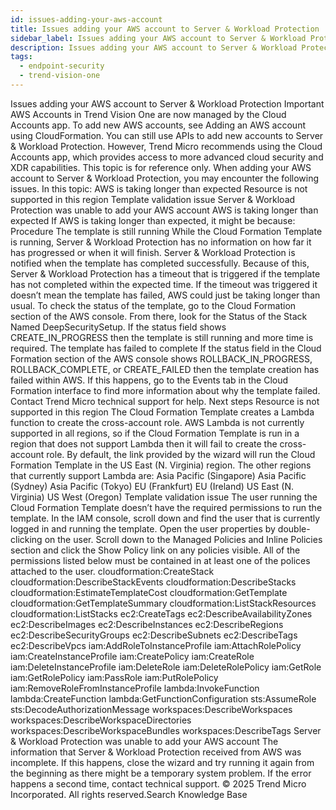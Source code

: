 ```yaml
---
id: issues-adding-your-aws-account
title: Issues adding your AWS account to Server & Workload Protection
sidebar_label: Issues adding your AWS account to Server & Workload Protection
description: Issues adding your AWS account to Server & Workload Protection
tags:
  - endpoint-security
  - trend-vision-one
---
```


 Issues adding your AWS account to Server & Workload Protection Important AWS Accounts in Trend Vision One are now managed by the Cloud Accounts app. To add new AWS accounts, see Adding an AWS account using CloudFormation. You can still use APIs to add new accounts to Server & Workload Protection. However, Trend Micro recommends using the Cloud Accounts app, which provides access to more advanced cloud security and XDR capabilities. This topic is for reference only. When adding your AWS account to Server & Workload Protection, you may encounter the following issues. In this topic: AWS is taking longer than expected Resource is not supported in this region Template validation issue Server & Workload Protection was unable to add your AWS account AWS is taking longer than expected If AWS is taking longer than expected, it might be because: Procedure The template is still running While the Cloud Formation Template is running, Server & Workload Protection has no information on how far it has progressed or when it will finish. Server & Workload Protection is notified when the template has completed successfully. Because of this, Server & Workload Protection has a timeout that is triggered if the template has not completed within the expected time. If the timeout was triggered it doesn’t mean the template has failed, AWS could just be taking longer than usual. To check the status of the template, go to the Cloud Formation section of the AWS console. From there, look for the Status of the Stack Named DeepSecuritySetup. If the status field shows CREATE_IN_PROGRESS then the template is still running and more time is required. The template has failed to complete If the status field in the Cloud Formation section of the AWS console shows ROLLBACK_IN_PROGRESS, ROLLBACK_COMPLETE, or CREATE_FAILED then the template creation has failed within AWS. If this happens, go to the Events tab in the Cloud Formation interface to find more information about why the template failed. Contact Trend Micro technical support for help. Next steps Resource is not supported in this region The Cloud Formation Template creates a Lambda function to create the cross-account role. AWS Lambda is not currently supported in all regions, so if the Cloud Formation Template is run in a region that does not support Lambda then it will fail to create the cross-account role. By default, the link provided by the wizard will run the Cloud Formation Template in the US East (N. Virginia) region. The other regions that currently support Lambda are: Asia Pacific (Singapore) Asia Pacific (Sydney) Asia Pacific (Tokyo) EU (Frankfurt) EU (Ireland) US East (N. Virginia) US West (Oregon) Template validation issue The user running the Cloud Formation Template doesn’t have the required permissions to run the template. In the IAM console, scroll down and find the user that is currently logged in and running the template. Open the user properties by double-clicking on the user. Scroll down to the Managed Policies and Inline Policies section and click the Show Policy link on any policies visible. All of the permissions listed below must be contained in at least one of the polices attached to the user. cloudformation:CreateStack cloudformation:DescribeStackEvents cloudformation:DescribeStacks cloudformation:EstimateTemplateCost cloudformation:GetTemplate cloudformation:GetTemplateSummary cloudformation:ListStackResources cloudformation:ListStacks ec2:CreateTags ec2:DescribeAvailabilityZones ec2:DescribeImages ec2:DescribeInstances ec2:DescribeRegions ec2:DescribeSecurityGroups ec2:DescribeSubnets ec2:DescribeTags ec2:DescribeVpcs iam:AddRoleToInstanceProfile iam:AttachRolePolicy iam:CreateInstanceProfile iam:CreatePolicy iam:CreateRole iam:DeleteInstanceProfile iam:DeleteRole iam:DeleteRolePolicy iam:GetRole iam:GetRolePolicy iam:PassRole iam:PutRolePolicy iam:RemoveRoleFromInstanceProfile lambda:InvokeFunction lambda:CreateFunction lambda:GetFunctionConfiguration sts:AssumeRole sts:DecodeAuthorizationMessage workspaces:DescribeWorkspaces workspaces:DescribeWorkspaceDirectories workspaces:DescribeWorkspaceBundles workspaces:DescribeTags Server & Workload Protection was unable to add your AWS account The information that Server & Workload Protection received from AWS was incomplete. If this happens, close the wizard and try running it again from the beginning as there might be a temporary system problem. If the error happens a second time, contact technical support. © 2025 Trend Micro Incorporated. All rights reserved.Search Knowledge Base